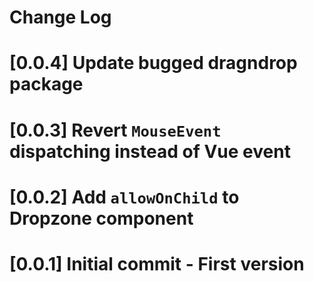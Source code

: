 # Change Log

# [0.0.4] Update bugged dragndrop package

# [0.0.3] Revert `MouseEvent` dispatching instead of Vue event

# [0.0.2] Add `allowOnChild` to Dropzone component

# [0.0.1] Initial commit - First version